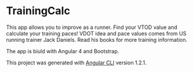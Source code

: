 # TrainingCalc

This app allows you to improve as a runner. Find your VTOD value and calculate your training paces!
VDOT idea and pace values comes from US running trainer Jack Daniels. Read his books for more training information.

The app is biuld with Angular 4 and Bootstrap.

This project was generated with [Angular CLI](https://github.com/angular/angular-cli) version 1.2.1.
